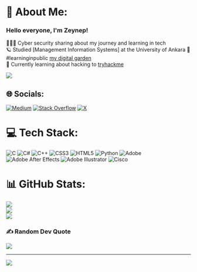 <!-- level 0: Simple bio and stats -->
# 💫 About Me:

### Hello everyone, I'm Zeynep!
👩🏼‍🚀 Cyber security sharing about my journey and learning in tech <br/>
🪐 Studied [Management Information Systems] at the University of Ankara
🌻 #learninginpublic [my digital garden](https://medium.com/@szenobia2)<br/>
🌷 Currently learning about hacking to [tryhackme](https://tryhackme.com/paths)<br/>

<!-- Github stats from https://https://github.com/xsol05/github-readme stats -->
![](https://github-readme-stats.vercel.app/api?username=zenobia2&theme=onedark&hide_border=false&include_all_commits=true&count_private=true)<br/>


## 🌐 Socials:
[![Medium](https://img.shields.io/badge/Medium-12100E?logo=medium&logoColor=white)](https://medium.com/@szenobia2) [![Stack Overflow](https://img.shields.io/badge/-Stackoverflow-FE7A16?logo=stack-overflow&logoColor=white)](https://stackoverflow.com/users/20184081) [![X](https://img.shields.io/badge/X-black.svg?logo=X&logoColor=white)](https://x.com/szenobia23) 

# 💻 Tech Stack:
![C](https://img.shields.io/badge/c-%2300599C.svg?style=flat-square&logo=c&logoColor=white) ![C#](https://img.shields.io/badge/c%23-%23239120.svg?style=flat-square&logo=csharp&logoColor=white) ![C++](https://img.shields.io/badge/c++-%2300599C.svg?style=flat-square&logo=c%2B%2B&logoColor=white) ![CSS3](https://img.shields.io/badge/css3-%231572B6.svg?style=flat-square&logo=css3&logoColor=white) ![HTML5](https://img.shields.io/badge/html5-%23E34F26.svg?style=flat-square&logo=html5&logoColor=white) ![Python](https://img.shields.io/badge/python-3670A0?style=flat-square&logo=python&logoColor=ffdd54) ![Adobe](https://img.shields.io/badge/adobe-%23FF0000.svg?style=flat-square&logo=adobe&logoColor=white) ![Adobe After Effects](https://img.shields.io/badge/Adobe%20After%20Effects-9999FF.svg?style=flat-square&logo=Adobe%20After%20Effects&logoColor=white) ![Adobe Illustrator](https://img.shields.io/badge/adobe%20illustrator-%23FF9A00.svg?style=flat-square&logo=adobe%20illustrator&logoColor=white) ![Cisco](https://img.shields.io/badge/cisco-%23049fd9.svg?style=flat-square&logo=cisco&logoColor=black)
# 📊 GitHub Stats:
![](https://github-readme-stats.vercel.app/api?username=zenobia2&theme=tokyonight&hide_border=false&include_all_commits=true&count_private=false)<br/>
![](https://github-readme-streak-stats.herokuapp.com/?user=zenobia2&theme=tokyonight&hide_border=false)<br/>
![](https://github-readme-stats.vercel.app/api/top-langs/?username=zenobia2&theme=tokyonight&hide_border=false&include_all_commits=true&count_private=false&layout=compact)

### ✍️ Random Dev Quote
![](https://quotes-github-readme.vercel.app/api?type=horizontal&theme=tokyonight)

---
[![](https://visitcount.itsvg.in/api?id=zenobia2&icon=0&color=6)](https://visitcount.itsvg.in)

<!-- Proudly created with GPRM ( https://gprm.itsvg.in ) -->
